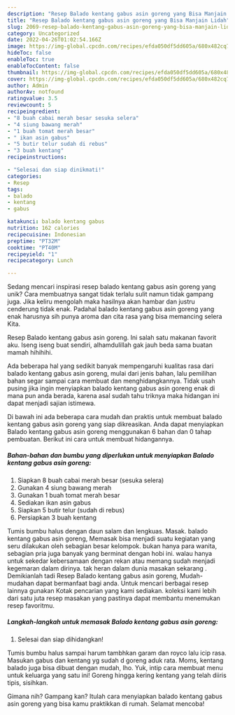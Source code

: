 ```yaml
---
description: "Resep Balado kentang gabus asin goreng yang Bisa Manjain Lidah"
title: "Resep Balado kentang gabus asin goreng yang Bisa Manjain Lidah"
slug: 2069-resep-balado-kentang-gabus-asin-goreng-yang-bisa-manjain-lidah
category: Uncategorized
date: 2022-04-26T01:02:54.166Z
image: https://img-global.cpcdn.com/recipes/efda050df5dd605a/680x482cq70/balado-kentang-gabus-asin-goreng-foto-resep-utama.jpg
hideToc: false
enableToc: true
enableTocContent: false
thumbnail: https://img-global.cpcdn.com/recipes/efda050df5dd605a/680x482cq70/balado-kentang-gabus-asin-goreng-foto-resep-utama.jpg
cover: https://img-global.cpcdn.com/recipes/efda050df5dd605a/680x482cq70/balado-kentang-gabus-asin-goreng-foto-resep-utama.jpg
author: Admin
authorAv: notfound
ratingvalue: 3.5
reviewcount: 5
recipeingredient:
- "8 buah cabai merah besar sesuka selera"
- "4 siung bawang merah"
- "1 buah tomat merah besar"
- " ikan asin gabus"
- "5 butir telur sudah di rebus"
- "3 buah kentang"
recipeinstructions:

- "Selesai dan siap dinikmati!"
categories:
- Resep
tags:
- balado
- kentang
- gabus

katakunci: balado kentang gabus 
nutrition: 162 calories
recipecuisine: Indonesian
preptime: "PT32M"
cooktime: "PT40M"
recipeyield: "1"
recipecategory: Lunch

---
```





Sedang mencari inspirasi resep balado kentang gabus asin goreng yang unik? Cara membuatnya sangat tidak terlalu sulit namun tidak gampang juga. Jika keliru mengolah maka hasilnya akan hambar dan justru cenderung tidak enak. Padahal balado kentang gabus asin goreng yang enak harusnya sih punya aroma dan cita rasa yang bisa memancing selera Kita.





Resep Balado kentang gabus asin goreng. Ini salah satu makanan favorit aku. Iseng iseng buat sendiri, alhamdulillah gak jauh beda sama buatan mamah hihihihi.

Ada beberapa hal yang sedikit banyak mempengaruhi kualitas rasa dari balado kentang gabus asin goreng, mulai dari jenis bahan, lalu pemilihan bahan segar sampai cara membuat dan menghidangkannya. Tidak usah pusing jika ingin menyiapkan balado kentang gabus asin goreng enak di mana pun anda berada, karena asal sudah tahu triknya maka hidangan ini dapat menjadi sajian istimewa.






Di bawah ini ada beberapa cara mudah dan praktis untuk membuat balado kentang gabus asin goreng yang siap dikreasikan. Anda dapat menyiapkan Balado kentang gabus asin goreng menggunakan 6 bahan dan 0 tahap pembuatan. Berikut ini cara untuk membuat hidangannya.

<!--inarticleads1-->

##### Bahan-bahan dan bumbu yang diperlukan untuk menyiapkan Balado kentang gabus asin goreng:

1. Siapkan 8 buah cabai merah besar (sesuka selera)
1. Gunakan 4 siung bawang merah
1. Gunakan 1 buah tomat merah besar
1. Sediakan  ikan asin gabus
1. Siapkan 5 butir telur (sudah di rebus)
1. Persiapkan 3 buah kentang


Tumis bumbu halus dengan daun salam dan lengkuas. Masak. balado kentang gabus asin goreng, Memasak bisa menjadi suatu kegiatan yang seru dilakukan oleh sebagian besar kelompok. bukan hanya para wanita, sebagian pria juga banyak yang berminat dengan hobi ini. walau hanya untuk sekedar kebersamaan dengan rekan atau memang sudah menjadi kegemaran dalam dirinya. tak heran dalam dunia masakan sekarang . Demikianlah tadi Resep Balado kentang gabus asin goreng, Mudah-mudahan dapat bermanfaat bagi anda. Untuk mencari berbagai resep lainnya gunakan Kotak pencarian yang kami sediakan. koleksi kami lebih dari satu juta resep masakan yang pastinya dapat membantu menemukan resep favoritmu. 

<!--inarticleads2-->

##### Langkah-langkah untuk memasak Balado kentang gabus asin goreng:


1. Selesai dan siap dihidangkan!

Tumis bumbu halus sampai harum tambhkan garam dan royco lalu icip rasa. Masukan gabus dan kentang yg sudah d goreng aduk rata. Moms, kentang balado juga bisa dibuat dengan mudah, lho. Yuk, intip cara membuat menu untuk keluarga yang satu ini! Goreng hingga kering kentang yang telah diiris tipis, sisihkan. 

Gimana nih? Gampang kan? Itulah cara menyiapkan balado kentang gabus asin goreng yang bisa kamu praktikkan di rumah. Selamat mencoba!
